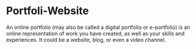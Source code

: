 # Portfoli-Website
An online portfolio (may also be called a digital portfolio or e-portfolio) is an online representation of work you have created, as well as your skills and experiences. It could be a website, blog, or even a video channel.
